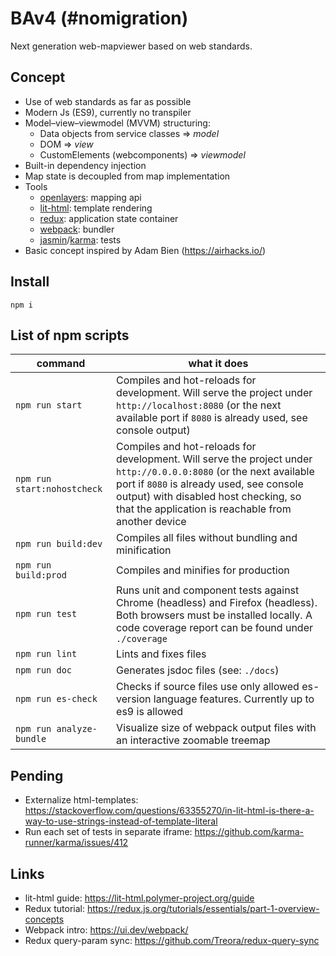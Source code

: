 # BAv4 (#nomigration)

Next generation web-mapviewer based on web standards.

## Concept

- Use of web standards as far as possible
- Modern Js (ES9), currently no transpiler
- Model–view–viewmodel (MVVM) structuring:
  - Data objects from service classes => *model*
  - DOM => *view*
  - CustomElements (webcomponents)  =>  *viewmodel*
- Built-in dependency injection
- Map state is decoupled from map implementation
- Tools
  - [openlayers](https://openlayers.org/): mapping api
  - [lit-html](https://lit-html.polymer-project.org/): template rendering 
  - [redux](https://redux.js.org/): application state container 
  - [webpack](https://webpack.js.org): bundler
  - [jasmin](https://jasmine.github.io/)/[karma](https://karma-runner.github.io/latest/index.html): tests
- Basic concept inspired by Adam Bien (https://airhacks.io/)


## Install
`npm i`


## List of npm scripts


| command | what it does |
|----|----|
| `npm run start` | Compiles and hot-reloads for development. Will serve the project under `http://localhost:8080` (or the next available port if `8080` is already used, see console output) |
| `npm run start:nohostcheck` | Compiles and hot-reloads for development. Will serve the project under `http://0.0.0.0:8080` (or the next available port if `8080` is already used, see console output) with disabled host checking, so that the application is reachable from another device|
| `npm run build:dev` | Compiles all files without bundling and minification |
| `npm run build:prod` | Compiles and minifies for production |
| `npm run test` | Runs unit and component tests against Chrome (headless) and Firefox (headless). Both browsers must be installed locally. A code coverage report can be found under  `./coverage`  |
| `npm run lint` | Lints and fixes files |
| `npm run doc` | Generates jsdoc files (see:  `./docs`) |
| `npm run es-check` | Checks if source files use only allowed es-version language features. Currently up to es9 is allowed |
| `npm run analyze-bundle` | Visualize size of webpack output files with an interactive zoomable treemap |



## Pending

- Externalize html-templates: https://stackoverflow.com/questions/63355270/in-lit-html-is-there-a-way-to-use-strings-instead-of-template-literal
- Run each set of tests in separate iframe: https://github.com/karma-runner/karma/issues/412

## Links

- lit-html guide: https://lit-html.polymer-project.org/guide
- Redux tutorial: https://redux.js.org/tutorials/essentials/part-1-overview-concepts  
- Webpack intro: https://ui.dev/webpack/ 
- Redux query-param sync: https://github.com/Treora/redux-query-sync
